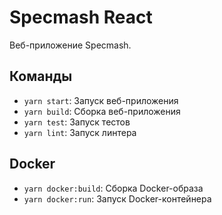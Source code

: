 # Specmash React

Веб-приложение Specmash.

## Команды

- `yarn start`: Запуск веб-приложения
- `yarn build`: Сборка веб-приложения
- `yarn test`: Запуск тестов
- `yarn lint`: Запуск линтера

## Docker

- `yarn docker:build`: Сборка Docker-образа
- `yarn docker:run`: Запуск Docker-контейнера
